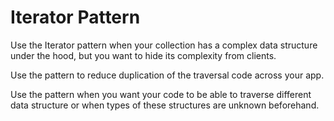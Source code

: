 # Iterator Pattern

Use the Iterator pattern when your collection has a complex data structure under the hood, but you want to hide its complexity from clients.

Use the pattern to reduce duplication of the traversal code across your app.

Use the pattern when you want your code to be able to traverse different data structure or when types of these structures are unknown beforehand.